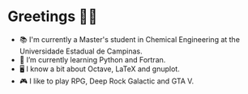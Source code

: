# Greetings 👋🏻

- 📚 I'm currently a Master's student in Chemical Engineering at the Universidade Estadual de Campinas.
- 🌱 I’m currently learning Python and Fortran.
- 🖥 I know a bit about Octave, LaTeX and gnuplot.
- 🎮 I like to play RPG, Deep Rock Galactic and GTA V.
